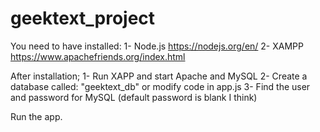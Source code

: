 # geektext_project

You need to have installed: 
1-	Node.js https://nodejs.org/en/
2-	XAMPP	https://www.apachefriends.org/index.html

After installation;
1-	Run XAPP  and start Apache and MySQL
2- Create a database called: "geektext_db" or modify code in app.js
3- Find the user and password for MySQL (default password is blank I think)

Run the app.
